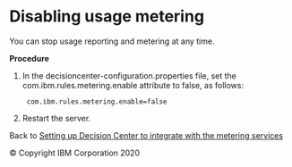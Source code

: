 # Disabling usage metering

You can stop usage reporting and metering at any time.

**Procedure**

1. In the decisioncenter-configuration.properties file, set the com.ibm.rules.metering.enable attribute to false, as follows:

        com.ibm.rules.metering.enable=false
    

2. Restart the server.

Back to [Setting up Decision Center to integrate with the metering services](../dcsetup.md)

© Copyright IBM Corporation 2020

